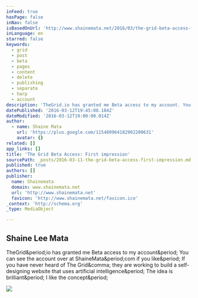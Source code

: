 ```yaml
---
inFeed: true
hasPage: false
inNav: false
isBasedOnUrl: 'http://www.shainemata.net/2016/03/the-grid-beta-access-first-impression.html'
inLanguage: en
starred: false
keywords:
  - grid
  - post
  - beta
  - pages
  - content
  - delete
  - publishing
  - separate
  - harp
  - account
description: 'TheGrid.io has granted me Beta access to my account. You can see the account over at ShaineMata.com if you like. If you have never heard of The Grid, they are working to build a self-designing website that uses artificial intelligence. The idea is brilliant. I like the concept.'
datePublished: '2016-03-12T19:45:08.184Z'
dateModified: '2016-03-12T19:00:00.014Z'
author:
  - name: Shaine Mata
    url: 'https://plus.google.com/115480964182902200631'
    avatar: {}
related: []
app_links: []
title: 'The Grid Beta Access: First impression'
sourcePath: _posts/2016-03-11-the-grid-beta-access-first-impression.md
published: true
authors: []
publisher:
  name: Shainemata
  domain: www.shainemata.net
  url: 'http://www.shainemata.net'
  favicon: 'http://www.shainemata.net/favicon.ico'
_context: 'http://schema.org'
_type: MediaObject

---
```

<article style=""><h1>Shaine Lee Mata</h1><p>TheGrid&amp;period;io has granted me Beta access to my account&amp;period; You can see the account over at ShaineMata&amp;period;com if you like&amp;period; If you have never heard of The Grid&amp;comma; they are working to build a self-designing website that uses artificial intelligence&amp;period; The idea is brilliant&amp;period; I like the concept&amp;period;</p><img src="https://4.bp.blogspot.com/-HFug-bopHsg/VuMzeVbGuOI/AAAAAAABSPs/rSPIroXt4FYWbynY0C5jii7gXqy8O9OLA/w1200-h630-p-nu/Screenshot%2B2016-03-11%2Bat%2B15.05.14.png" /></article>